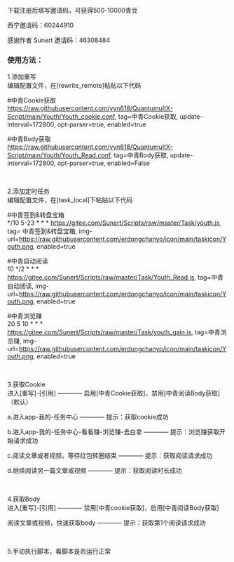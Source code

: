 下载注册后填写邀请码，可获得500-10000青豆

西宁邀请码：60244910

感谢作者 Sunert 邀请码：46308484
<br>
### 使用方法：
1.添加重写
<br>
编辑配置文件，在[rewrite_remote]粘贴以下代码

#中青Cookie获取
<br>
https://raw.githubusercontent.com/yyn618/QuantumultX-Script/main/Youth/Youth_cookie.conf, tag=中青Cookie获取, update-interval=172800, opt-parser=true, enabled=true

#中青Body获取
<br>
https://raw.githubusercontent.com/yyn618/QuantumultX-Script/main/Youth/Youth_Read.conf, tag=中青Body获取,  update-interval=172800, opt-parser=true, enabled=False

<br>

2.添加定时任务
<br>
编辑配置文件，在[task_local]下粘贴以下代码

#中青签到&转盘宝箱
<br>
*/10 5-23 * * * https://gitee.com/Sunert/Scripts/raw/master/Task/youth.js, tag= 中青签到&转盘宝箱, img-url=https://raw.githubusercontent.com/erdongchanyo/icon/main/taskicon/Youth.png, enabled=true

#中青自动阅读
<br>
10 */2 * * * https://gitee.com/Sunert/Scripts/raw/master/Task/Youth_Read.js, tag=中青自动阅读, img-url=https://raw.githubusercontent.com/erdongchanyo/icon/main/taskicon/Youth.png, enabled=true

#中青浏览赚
<br>
20 5 10 * * * https://gitee.com/Sunert/Scripts/raw/master/Task/youth_gain.js, tag=中青浏览赚, img-url=https://raw.githubusercontent.com/erdongchanyo/icon/main/taskicon/Youth.png, enabled=true

<br>

3.获取Cookie
<br>
进入[重写]-[引用] ———— 启用[中青Cookie获取]，禁用[中青阅读Body获取]（默认）

a.进入app-我的-任务中心 ———— 提示：获取cookie成功

b.进入app-我的-任务中心-看看赚-浏览赚-去白拿 ———— 提示：浏览赚获取开始请求成功

c.阅读文章或者视频，等待红包转圈结束 ———— 提示：获取阅读请求成功

d.继续阅读另一篇文章或视频 ———— 提示：获取阅读时长成功

<br>

4.获取Body
<br>
进入[重写]-[引用] ———— 禁用[中青cookie获取]，启用[中青阅读Body获取]

阅读文章或视频，快速获取body ———— 提示：获取第1个阅读请求成功

<br>

5.手动执行脚本，看脚本是否运行正常
